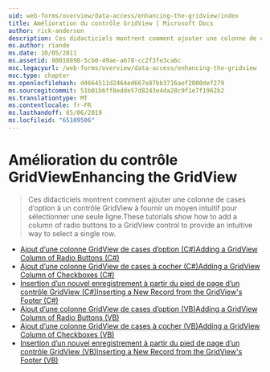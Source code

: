 ```yaml
---
uid: web-forms/overview/data-access/enhancing-the-gridview/index
title: Amélioration du contrôle GridView | Microsoft Docs
author: rick-anderson
description: Ces didacticiels montrent comment ajouter une colonne de cases d’option à un contrôle GridView à fournir un moyen intuitif pour sélectionner une seule ligne.
ms.author: riande
ms.date: 10/05/2011
ms.assetid: 80010898-5cb0-49ae-a678-cc2f3fe3ca6c
msc.legacyurl: /web-forms/overview/data-access/enhancing-the-gridview
msc.type: chapter
ms.openlocfilehash: d4664511d2464ed667e87bb3716aef2000def279
ms.sourcegitcommit: 51b01b6ff8edde57d8243e4da28c9f1e7f1962b2
ms.translationtype: MT
ms.contentlocale: fr-FR
ms.lasthandoff: 05/06/2019
ms.locfileid: "65109506"
---
```

# <a name="enhancing-the-gridview"></a><span data-ttu-id="03cee-103">Amélioration du contrôle GridView</span><span class="sxs-lookup"><span data-stu-id="03cee-103">Enhancing the GridView</span></span>

> <span data-ttu-id="03cee-104">Ces didacticiels montrent comment ajouter une colonne de cases d’option à un contrôle GridView à fournir un moyen intuitif pour sélectionner une seule ligne.</span><span class="sxs-lookup"><span data-stu-id="03cee-104">These tutorials show how to add a column of radio buttons to a GridView control to provide an intuitive way to select a single row.</span></span>

- [<span data-ttu-id="03cee-105">Ajout d’une colonne GridView de cases d’option (C#)</span><span class="sxs-lookup"><span data-stu-id="03cee-105">Adding a GridView Column of Radio Buttons (C#)</span></span>](adding-a-gridview-column-of-radio-buttons-cs.md)
- [<span data-ttu-id="03cee-106">Ajout d’une colonne GridView de cases à cocher (C#)</span><span class="sxs-lookup"><span data-stu-id="03cee-106">Adding a GridView Column of Checkboxes (C#)</span></span>](adding-a-gridview-column-of-checkboxes-cs.md)
- [<span data-ttu-id="03cee-107">Insertion d’un nouvel enregistrement à partir du pied de page d’un contrôle GridView (C#)</span><span class="sxs-lookup"><span data-stu-id="03cee-107">Inserting a New Record from the GridView's Footer (C#)</span></span>](inserting-a-new-record-from-the-gridview-s-footer-cs.md)
- [<span data-ttu-id="03cee-108">Ajout d’une colonne GridView de cases d’option (VB)</span><span class="sxs-lookup"><span data-stu-id="03cee-108">Adding a GridView Column of Radio Buttons (VB)</span></span>](adding-a-gridview-column-of-radio-buttons-vb.md)
- [<span data-ttu-id="03cee-109">Ajout d’une colonne GridView de cases à cocher (VB)</span><span class="sxs-lookup"><span data-stu-id="03cee-109">Adding a GridView Column of Checkboxes (VB)</span></span>](adding-a-gridview-column-of-checkboxes-vb.md)
- [<span data-ttu-id="03cee-110">Insertion d’un nouvel enregistrement à partir du pied de page d’un contrôle GridView (VB)</span><span class="sxs-lookup"><span data-stu-id="03cee-110">Inserting a New Record from the GridView's Footer (VB)</span></span>](inserting-a-new-record-from-the-gridview-s-footer-vb.md)

